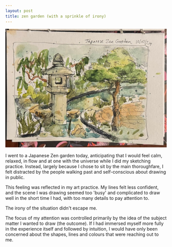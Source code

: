```yaml
---
layout: post
title: zen garden (with a sprinkle of irony)
---
```

![Github image](/images/zengarden.jpg)

I went to a Japanese Zen garden today, anticipating that I would feel calm, relaxed, in flow and at one with the universe while I did my sketching practice.  Instead, largely because I chose to sit by the main thoroughfare, I felt distracted by the people walking past and self-conscious about drawing in public.  

This feeling was reflected in my art practice.  My lines felt less confident, and the scene I was drawing seemed too 'busy' and complicated to draw well in the short time I had, with too many details to pay attention to.  

The irony of the situation didn't escape me. 

The focus of my attention was controlled primarily by the idea of the subject matter I wanted to draw (the outcome). If I had immersed myself more fully in the experience itself and followed by intuition,  I would have only been concerned about the shapes, lines and colours that were reaching out to me.   
